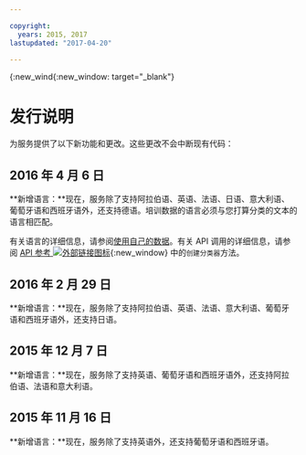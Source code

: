 ```yaml
---

copyright:
  years: 2015, 2017
lastupdated: "2017-04-20"

---
```


{:new_wind{:new_window: target="_blank"}

# 发行说明
为服务提供了以下新功能和更改。这些更改不会中断现有代码：

## 2016 年 4 月 6 日

**新增语言：**现在，服务除了支持阿拉伯语、英语、法语、日语、意大利语、葡萄牙语和西班牙语外，还支持德语。培训数据的语言必须与您打算分类的文本的语言相匹配。

有关语言的详细信息，请参阅[使用自己的数据](docs/natural-language-classifier/using-your-data.html#languages)。有关 API 调用的详细信息，请参阅 [API 参考 ![外部链接图标](../../icons/launch-glyph.svg "外部链接图标")](http://www.ibm.com/watson/developercloud/natural-language-classifier/api/v1/){:new_window} 中的`创建分类器`方法。

## 2016 年 2 月 29 日

**新增语言：**现在，服务除了支持阿拉伯语、英语、法语、意大利语、葡萄牙语和西班牙语外，还支持日语。

## 2015 年 12 月 7 日

**新增语言：**现在，服务除了支持英语、葡萄牙语和西班牙语外，还支持阿拉伯语、法语和意大利语。

## 2015 年 11 月 16 日

**新增语言：**现在，服务除了支持英语外，还支持葡萄牙语和西班牙语。
